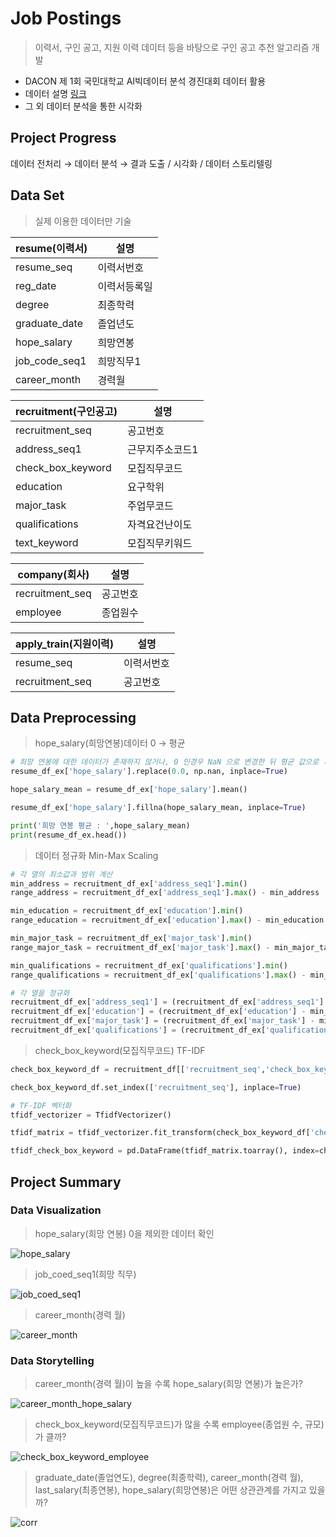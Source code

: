 # Job Postings

> 이력서, 구인 공고, 지원 이력 데이터 등을 바탕으로 구인 공고 추천 알고리즘 개발

* DACON 제 1회 국민대학교 AI빅데이터 분석 경진대회 데이터 활용
* 데이터 설명 [링크](https://docs.google.com/spreadsheets/d/1rNQuOmfj3YWESN6ryAYsek9ukh8Jth9D/edit#gid=1276570507)
* 그 외 데이터 분석을 통한 시각화

## Project Progress

데이터 전처리 &rarr; 데이터 분석 &rarr; 결과 도출 / 시각화 / 데이터 스토리텔링

## Data Set

> 실제 이용한 데이터만 기술

|resume(이력서)|설명| 
|------|---|
|resume_seq|이력서번호|
|reg_date|이력서등록일|
|degree|최종학력|
|graduate_date|졸업년도|
|hope_salary|희망연봉|
|job_code_seq1|희망직무1|
|career_month|경력월|

|recruitment(구인공고)|설명| 
|------|---|
|recruitment_seq|공고번호|
|address_seq1|근무지주소코드1|
|check_box_keyword|모집직무코드|
|education|요구학위|
|major_task|주업무코드|
|qualifications|자격요건난이도|
|text_keyword|모집직무키워드|

|company(회사)|설명| 
|------|---|
|recruitment_seq|공고번호|
|employee|종업원수|

|apply_train(지원이력)|설명| 
|------|---|
|resume_seq|이력서번호|
|recruitment_seq|공고번호|

## Data Preprocessing

> hope_salary(희망연봉)데이터 0 &rarr; 평균
~~~py
# 희망 연봉에 대한 데이터가 존재하지 않거나, 0 인경우 NaN 으로 변경한 뒤 평균 값으로 치환
resume_df_ex['hope_salary'].replace(0.0, np.nan, inplace=True)

hope_salary_mean = resume_df_ex['hope_salary'].mean()

resume_df_ex['hope_salary'].fillna(hope_salary_mean, inplace=True)

print('희망 연봉 평균 : ',hope_salary_mean)
print(resume_df_ex.head())
~~~

> 데이터 정규화 Min-Max Scaling
~~~py
# 각 열의 최소값과 범위 계산
min_address = recruitment_df_ex['address_seq1'].min()
range_address = recruitment_df_ex['address_seq1'].max() - min_address

min_education = recruitment_df_ex['education'].min()
range_education = recruitment_df_ex['education'].max() - min_education

min_major_task = recruitment_df_ex['major_task'].min()
range_major_task = recruitment_df_ex['major_task'].max() - min_major_task

min_qualifications = recruitment_df_ex['qualifications'].min()
range_qualifications = recruitment_df_ex['qualifications'].max() - min_qualifications

# 각 열을 정규화
recruitment_df_ex['address_seq1'] = (recruitment_df_ex['address_seq1'] - min_address) / range_address
recruitment_df_ex['education'] = (recruitment_df_ex['education'] - min_education) / range_education
recruitment_df_ex['major_task'] = (recruitment_df_ex['major_task'] - min_major_task) / range_major_task
recruitment_df_ex['qualifications'] = (recruitment_df_ex['qualifications'] - min_qualifications) / range_qualifications
~~~

> check_box_keyword(모집직무코드) TF-IDF
~~~py
check_box_keyword_df = recruitment_df[['recruitment_seq','check_box_keyword']]

check_box_keyword_df.set_index(['recruitment_seq'], inplace=True)

# TF-IDF 벡터화
tfidf_vectorizer = TfidfVectorizer()

tfidf_matrix = tfidf_vectorizer.fit_transform(check_box_keyword_df['check_box_keyword'])

tfidf_check_box_keyword = pd.DataFrame(tfidf_matrix.toarray(), index=check_box_keyword_df.index)
~~~
## Project Summary

### Data Visualization

> hope_salary(희망 연봉)
0을 제외한 데이터 확인


![hope_salary](https://user-images.githubusercontent.com/74662313/284816548-8a5393c4-eef4-44b4-afcd-44b5090e0df5.png)


> job_coed_seq1(희망 직무)


![job_coed_seq1](https://user-images.githubusercontent.com/74662313/284816553-09c9b907-6fc3-4962-a76c-f98916f53751.png)


> career_month(경력 월)


![career_month](https://user-images.githubusercontent.com/74662313/284816534-28744702-0873-4ad9-ad3f-4aec49fa0d92.png)


### Data Storytelling

> career_month(경력 월)이 높을 수록 hope_salary(희망 연봉)가 높은가?


![career_month_hope_salary](https://user-images.githubusercontent.com/74662313/284816519-5748b086-d40d-48ad-aafe-bdc338885232.png)


> check_box_keyword(모집직무코드)가 많을 수록 employee(종업원 수, 규모)가 클까?


![check_box_keyword_employee](https://user-images.githubusercontent.com/74662313/284816540-db00300a-6965-481f-b92c-9a58acb4c5a5.png)


> graduate_date(졸업연도), degree(최종학력), career_month(경력 월), last_salary(최종연봉), hope_salary(희망연봉)은 어떤 상관관계를 가지고 있을까?


![corr](https://user-images.githubusercontent.com/74662313/284816544-86d87973-60a9-4aca-8fac-b09a9107f7e7.png)

